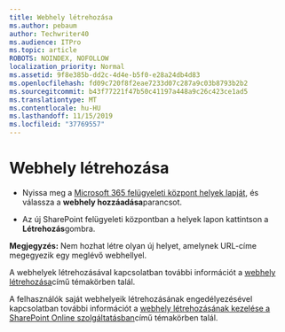 ```yaml
---
title: Webhely létrehozása
ms.author: pebaum
author: Techwriter40
ms.audience: ITPro
ms.topic: article
ROBOTS: NOINDEX, NOFOLLOW
localization_priority: Normal
ms.assetid: 9f8e385b-dd2c-4d4e-b5f0-e28a24db4d83
ms.openlocfilehash: fd09c720f8f2eae7233d07c287a9c03b8793b2b2
ms.sourcegitcommit: b43f77221f47b50c41197a448a9c26c423ce1ad5
ms.translationtype: MT
ms.contentlocale: hu-HU
ms.lasthandoff: 11/15/2019
ms.locfileid: "37769557"
---
```

# <a name="create-a-site"></a>Webhely létrehozása

- Nyissa meg a [Microsoft 365 felügyeleti központ helyek lapját](https://portal.office.com/adminportal/home#/SitesList), és válassza a **webhely hozzáadása**parancsot. 
    
- Az új SharePoint felügyeleti központban a helyek lapon kattintson a **Létrehozás**gombra. 
    
**Megjegyzés:** Nem hozhat létre olyan új helyet, amelynek URL-címe megegyezik egy meglévő webhellyel. 
  
A webhelyek létrehozásával kapcsolatban további információt a [webhely létrehozása](https://go.microsoft.com/fwlink/?linkid=866295)című témakörben talál.
  
A felhasználók saját webhelyeik létrehozásának engedélyezésével kapcsolatban további információt a [webhely létrehozásának kezelése a SharePoint Online szolgáltatásban](https://go.microsoft.com/fwlink/?linkid=866296)című témakörben talál.
  

